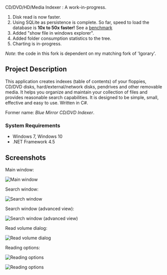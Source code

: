 CD/DVD/HD/Media Indexer : A work-in-progress.

1. Disk read is now faster.
1. Using SQLite as persistence is complete. So far, speed to load the database is **10x to 50x faster!** 
See a [benchmark](docs/bench/bench.md)
1. Added "show file in windows explorer".
1. Added folder consumption statistics to the tree.
1. Charting is in-progress.

*Note*: the code in this fork is dependent on my matching fork of 'Igorary'.

## Project Description ##

This application creates indexes (table of contents) of your floppies, CD/DVD disks, hard/external/network disks, pendrives and other removable media. It helps you organize and maintain your collection of files and provides reasonable search capabilities. It is designed to be simple, small, effective and easy to use. Written in C#.

Former name: _Blue Mirror CD/DVD Indexer_.

### System Requirements ###

* Windows 7, Windows 10
* .NET Framework 4.5

## Screenshots ##

Main window:

![Main window](docs/img/MainWindow.png)

Search window:

![Search window](docs/img/SearchWindow.png)

Search window (advanced view):

![Search window (advanced view)](docs/img/SearchWindow2.png)

Read volume dialog:

![Read volume dialog](docs/img/ReadingVolume2.png)

Reading options:

![Reading options](docs/img/ReadingOptions.png)

![Reading options](docs/img/ReadingOptions2.png)
